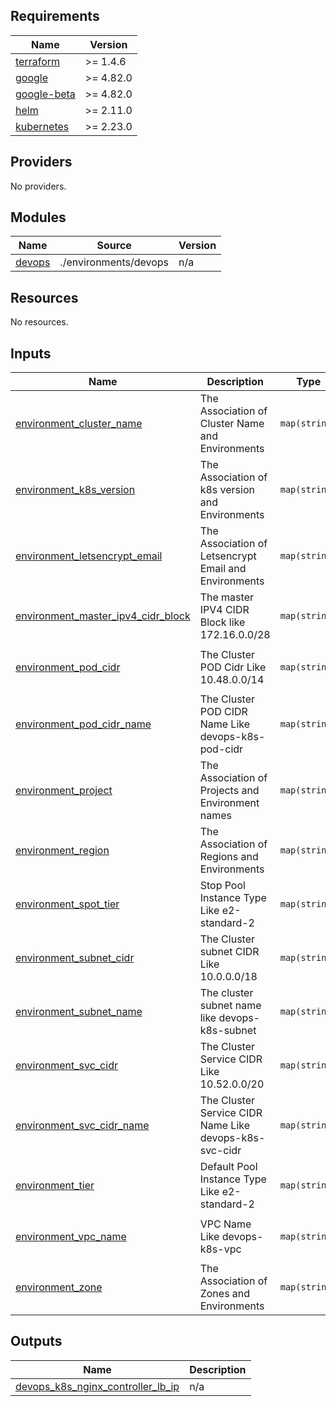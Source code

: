 <!-- BEGIN_TF_DOCS -->
## Requirements

| Name | Version |
|------|---------|
| <a name="requirement_terraform"></a> [terraform](#requirement\_terraform) | >= 1.4.6 |
| <a name="requirement_google"></a> [google](#requirement\_google) | >= 4.82.0 |
| <a name="requirement_google-beta"></a> [google-beta](#requirement\_google-beta) | >= 4.82.0 |
| <a name="requirement_helm"></a> [helm](#requirement\_helm) | >= 2.11.0 |
| <a name="requirement_kubernetes"></a> [kubernetes](#requirement\_kubernetes) | >= 2.23.0 |

## Providers

No providers.

## Modules

| Name | Source | Version |
|------|--------|---------|
| <a name="module_devops"></a> [devops](#module\_devops) | ./environments/devops | n/a |

## Resources

No resources.

## Inputs

| Name | Description | Type | Default | Required |
|------|-------------|------|---------|:--------:|
| <a name="input_environment_cluster_name"></a> [environment\_cluster\_name](#input\_environment\_cluster\_name) | The Association of Cluster Name and Environments | `map(string)` | <pre>{<br>  "devops": "devops-k8s-cluster"<br>}</pre> | no |
| <a name="input_environment_k8s_version"></a> [environment\_k8s\_version](#input\_environment\_k8s\_version) | The Association of k8s version and Environments | `map(string)` | <pre>{<br>  "devops": "1.27.4-gke.900"<br>}</pre> | no |
| <a name="input_environment_letsencrypt_email"></a> [environment\_letsencrypt\_email](#input\_environment\_letsencrypt\_email) | The Association of Letsencrypt Email and Environments | `map(string)` | <pre>{<br>  "devops": "webtechguru@gmail.com"<br>}</pre> | no |
| <a name="input_environment_master_ipv4_cidr_block"></a> [environment\_master\_ipv4\_cidr\_block](#input\_environment\_master\_ipv4\_cidr\_block) | The master IPV4 CIDR Block like 172.16.0.0/28 | `map(string)` | <pre>{<br>  "devops": "172.16.0.0/28"<br>}</pre> | no |
| <a name="input_environment_pod_cidr"></a> [environment\_pod\_cidr](#input\_environment\_pod\_cidr) | The Cluster POD Cidr Like 10.48.0.0/14 | `map(string)` | <pre>{<br>  "devops": "10.48.0.0/14"<br>}</pre> | no |
| <a name="input_environment_pod_cidr_name"></a> [environment\_pod\_cidr\_name](#input\_environment\_pod\_cidr\_name) | The Cluster POD CIDR Name Like devops-k8s-pod-cidr | `map(string)` | <pre>{<br>  "devops": "devops-k8s-pod-cidr"<br>}</pre> | no |
| <a name="input_environment_project"></a> [environment\_project](#input\_environment\_project) | The Association of Projects and Environment names | `map(string)` | <pre>{<br>  "devops": "guru-playground"<br>}</pre> | no |
| <a name="input_environment_region"></a> [environment\_region](#input\_environment\_region) | The Association of Regions and Environments | `map(string)` | <pre>{<br>  "devops": "us-central1"<br>}</pre> | no |
| <a name="input_environment_spot_tier"></a> [environment\_spot\_tier](#input\_environment\_spot\_tier) | Stop Pool Instance Type Like e2-standard-2 | `map(string)` | <pre>{<br>  "devops": "e2-standard-2"<br>}</pre> | no |
| <a name="input_environment_subnet_cidr"></a> [environment\_subnet\_cidr](#input\_environment\_subnet\_cidr) | The Cluster subnet CIDR Like 10.0.0.0/18 | `map(string)` | <pre>{<br>  "devops": "10.0.0.0/18"<br>}</pre> | no |
| <a name="input_environment_subnet_name"></a> [environment\_subnet\_name](#input\_environment\_subnet\_name) | The cluster subnet name like devops-k8s-subnet | `map(string)` | <pre>{<br>  "devops": "devops-k8s-subnet"<br>}</pre> | no |
| <a name="input_environment_svc_cidr"></a> [environment\_svc\_cidr](#input\_environment\_svc\_cidr) | The Cluster Service CIDR Like 10.52.0.0/20 | `map(string)` | <pre>{<br>  "devops": "10.52.0.0/20"<br>}</pre> | no |
| <a name="input_environment_svc_cidr_name"></a> [environment\_svc\_cidr\_name](#input\_environment\_svc\_cidr\_name) | The Cluster Service CIDR Name Like devops-k8s-svc-cidr | `map(string)` | <pre>{<br>  "devops": "devops-k8s-svc-cidr"<br>}</pre> | no |
| <a name="input_environment_tier"></a> [environment\_tier](#input\_environment\_tier) | Default Pool Instance Type Like e2-standard-2 | `map(string)` | <pre>{<br>  "devops": "e2-standard-2"<br>}</pre> | no |
| <a name="input_environment_vpc_name"></a> [environment\_vpc\_name](#input\_environment\_vpc\_name) | VPC Name Like devops-k8s-vpc | `map(string)` | <pre>{<br>  "devops": "devops-k8s-vpc"<br>}</pre> | no |
| <a name="input_environment_zone"></a> [environment\_zone](#input\_environment\_zone) | The Association of Zones and Environments | `map(string)` | <pre>{<br>  "devops": "us-central1-a"<br>}</pre> | no |

## Outputs

| Name | Description |
|------|-------------|
| <a name="output_devops_k8s_nginx_controller_lb_ip"></a> [devops\_k8s\_nginx\_controller\_lb\_ip](#output\_devops\_k8s\_nginx\_controller\_lb\_ip) | n/a |
<!-- END_TF_DOCS -->